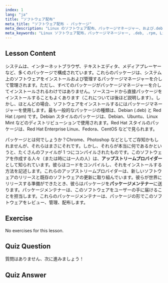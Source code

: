 ```yaml
---
index: 1
lang: "ja"
title: "ソフトウェア配布"
meta_title: "ソフトウェア配布 - パッケージ"
meta_description: "Linux のソフトウェア配布、パッケージマネージャー、および.deb や.rpm などのパッケージタイプについて学びます。Linux システムでのソフトウェア管理方法を理解します。"
meta_keywords: "Linux ソフトウェア配布，パッケージマネージャー, .deb, .rpm, Linux パッケージ，初心者 Linux, Linux チュートリアル，ソフトウェアインストール"
---
```


## Lesson Content

システムは、インターネットブラウザ、テキストエディタ、メディアプレーヤーなど、多くのパッケージで構成されています。これらのパッケージは、システム上のソフトウェアをインストールおよび管理するパッケージマネージャーを介して管理されます。ただし、すべてのパッケージがパッケージマネージャーを介してインストールされるわけではありません。ソースコードから直接パッケージをインストールすることもよくあります（これについては後ほど説明します）。しかし、ほとんどの場合、ソフトウェアをインストールするにはパッケージマネージャーを使用します。最も一般的なパッケージの種類は、Debian (.deb) と Red Hat (.rpm) です。Debian スタイルのパッケージは、Debian、Ubuntu、Linux Mint などのディストリビューションで使用されます。Red Hat スタイルのパッケージは、Red Hat Enterprise Linux、Fedora、CentOS などで見られます。

パッケージとは何でしょうか？Chrome、Photoshop などとしてご存知かもしれませんが、それらはまさにそれです。しかし、それらが本当に何であるかというと、たくさんのファイルが 1 つにコンパイルされたものです。このソフトウェアを作成する人々（または時には一人の人）は、**アップストリームプロバイダー**として知られています。彼らはコードをコンパイルし、それをインストールする方法を記述します。これらのアップストリームプロバイダーは、新しいソフトウェアのリリースと既存のソフトウェアの更新に取り組んでいます。彼らが世界にリリースする準備ができたとき、彼らはパッケージを**パッケージメンテナー**に送ります。パッケージメンテナーは、このソフトウェアをユーザーの手に届けることを担当します。これらのパッケージメンテナーは、パッケージの形でこのソフトウェアをレビュー、管理、配布します。

## Exercise

No exercises for this lesson.

## Quiz Question

質問はありません、次に進みましょう！

## Quiz Answer
